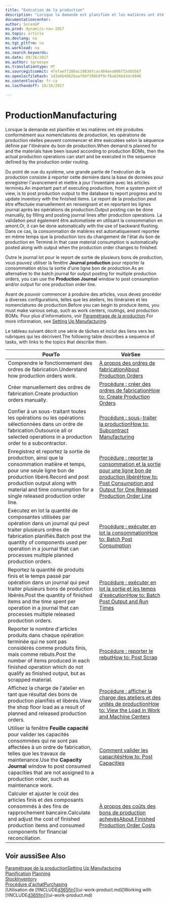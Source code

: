 ```yaml
---
title: "Exécution de la production"
description: "Lorsque la demande est planifiée et les matières ont été produites conformément aux nomenclatures de production, les opérations de production réelles peuvent commencer et être exécutées selon la séquence définie par l'itinéraire du bon de production."
documentationcenter: 
author: SorenGP
ms.prod: dynamics-nav-2017
ms.topic: article
ms.devlang: na
ms.tgt_pltfrm: na
ms.workload: na
ms.search.keywords: 
ms.date: 09/26/2017
ms.author: sgroespe
ms.translationtype: HT
ms.sourcegitcommit: 4fefaef7380ac10836fcac404eea006f55d8556f
ms.openlocfilehash: 1d3e6b49626aaf60f398b9f9cf8a656bd3dc4946
ms.contentlocale: fr-ca
ms.lasthandoff: 10/16/2017

---
```

# <a name="manufacturing"></a><span data-ttu-id="cbaa5-103">Production</span><span class="sxs-lookup"><span data-stu-id="cbaa5-103">Manufacturing</span></span>
<span data-ttu-id="cbaa5-104">Lorsque la demande est planifiée et les matières ont été produites conformément aux nomenclatures de production, les opérations de production réelles peuvent commencer et être exécutées selon la séquence définie par l'itinéraire du bon de production.</span><span class="sxs-lookup"><span data-stu-id="cbaa5-104">When demand is planned for and the materials have been issued according to production BOMs, then the actual production operations can start and be executed in the sequence defined by the production order routing.</span></span>  

<span data-ttu-id="cbaa5-105">Du point de vue du système, une grande partie de l'exécution de la production consiste à reporter cette dernière dans la base de données pour enregistrer l'avancement et mettre à jour l'inventaire avec les articles terminés.</span><span class="sxs-lookup"><span data-stu-id="cbaa5-105">An important part of executing production, from a system point of view, is to post production output to the database to report progress and to update inventory with the finished items.</span></span> <span data-ttu-id="cbaa5-106">Le report de la production peut être effectuée manuellement en renseignant et en reportant les lignes journal après les opérations de production.</span><span class="sxs-lookup"><span data-stu-id="cbaa5-106">Output posting can be done manually, by filling and posting journal lines after production operations.</span></span> <span data-ttu-id="cbaa5-107">La validation peut également être automatisée en utilisant la consommation en amont.</span><span class="sxs-lookup"><span data-stu-id="cbaa5-107">Or, it can be done automatically with the use of backward flushing.</span></span> <span data-ttu-id="cbaa5-108">Dans ce cas, la consommation de matières est automatiquement reportée en même temps que la production lors du changement de l'état du bon de production en Terminé.</span><span class="sxs-lookup"><span data-stu-id="cbaa5-108">In that case material consumption is automatically posted along with output when the production order changes to finished.</span></span>  

<span data-ttu-id="cbaa5-109">Outre le journal lot pour le report de sortie de plusieurs bons de production, vous pouvez utiliser la fenêtre **Journal production** pour reporter la consommation et/ou la sortie d'une ligne bon de production.</span><span class="sxs-lookup"><span data-stu-id="cbaa5-109">As an alternative to the batch journal for output posting for multiple production orders, you can use the **Production Journal** window to post consumption and/or output for one production order line.</span></span>

<span data-ttu-id="cbaa5-110">Avant de pouvoir commencer à produire des articles, vous devez procéder à diverses configurations, telles que les ateliers, les itinéraires et les nomenclatures de production.</span><span class="sxs-lookup"><span data-stu-id="cbaa5-110">Before you can begin to produce items, you must make various setup, such as work centers, routings, and production BOMs.</span></span> <span data-ttu-id="cbaa5-111">Pour plus d'informations, voir [Paramétrage de la production](production-configure-production-processes.md).</span><span class="sxs-lookup"><span data-stu-id="cbaa5-111">For more information, see [Setting Up Manufacturing](production-configure-production-processes.md).</span></span>

<span data-ttu-id="cbaa5-112">Le tableau suivant décrit une série de tâches et inclut des liens vers les rubriques qui les décrivent.</span><span class="sxs-lookup"><span data-stu-id="cbaa5-112">The following table describes a sequence of tasks, with links to the topics that describe them.</span></span>   

|<span data-ttu-id="cbaa5-113">**Pour**</span><span class="sxs-lookup"><span data-stu-id="cbaa5-113">**To**</span></span>|<span data-ttu-id="cbaa5-114">**Voir**</span><span class="sxs-lookup"><span data-stu-id="cbaa5-114">**See**</span></span>|  
|------------|-------------|  
|<span data-ttu-id="cbaa5-115">Comprendre le fonctionnement des ordres de fabrication.</span><span class="sxs-lookup"><span data-stu-id="cbaa5-115">Understand how production orders work.</span></span>|[<span data-ttu-id="cbaa5-116">À propos des ordres de fabrication</span><span class="sxs-lookup"><span data-stu-id="cbaa5-116">About Production Orders</span></span>](production-about-production-orders.md)|
|<span data-ttu-id="cbaa5-117">Créer manuellement des ordres de fabrication.</span><span class="sxs-lookup"><span data-stu-id="cbaa5-117">Create production orders manually.</span></span>|[<span data-ttu-id="cbaa5-118">Procédure : créer des ordres de fabrication</span><span class="sxs-lookup"><span data-stu-id="cbaa5-118">How to: Create Production Orders</span></span>](production-how-to-create-production-orders.md)|
|<span data-ttu-id="cbaa5-119">Confier à un sous-traitant toutes les opérations ou les opérations sélectionnées dans un ordre de fabrication.</span><span class="sxs-lookup"><span data-stu-id="cbaa5-119">Outsource all or selected operations in a production order to a subcontractor.</span></span>|[<span data-ttu-id="cbaa5-120">Procédure : sous-traiter la production</span><span class="sxs-lookup"><span data-stu-id="cbaa5-120">How to: Subcontract Manufacturing</span></span>](production-how-to-subcontract-manufacturing.md)|
|<span data-ttu-id="cbaa5-121">Enregistrez et reportez la sortie de production, ainsi que la consommation matière et temps, pour une seule ligne bon de production libéré.</span><span class="sxs-lookup"><span data-stu-id="cbaa5-121">Record and post production output along with material and time consumption for a single released production order line.</span></span>|[<span data-ttu-id="cbaa5-122">Procédure : reporter la consommation et la sortie pour une ligne bon de production libéré</span><span class="sxs-lookup"><span data-stu-id="cbaa5-122">How to: Post Consumption and Output for One Released Production Order Line</span></span>](production-how-to-register-consumption-and-output.md)|  
|<span data-ttu-id="cbaa5-123">Exécutez en lot la quantité de composantes utilisées par opération dans un journal qui peut traiter plusieurs ordres de fabrication planifiés.</span><span class="sxs-lookup"><span data-stu-id="cbaa5-123">Batch post the quantity of components used per operation in a journal that can processes multiple planned production orders.</span></span>|[<span data-ttu-id="cbaa5-124">Procédure : exécuter en lot la consommation</span><span class="sxs-lookup"><span data-stu-id="cbaa5-124">How to: Batch Post Consumption</span></span>](production-how-to-post-consumption.md)|
|<span data-ttu-id="cbaa5-125">Reportez la quantité de produits finis et le temps passé par opération dans un journal qui peut traiter plusieurs bons de production libérés.</span><span class="sxs-lookup"><span data-stu-id="cbaa5-125">Post the quantity of finished items and the time spent per operation in a journal that can processes multiple released production orders.</span></span>|[<span data-ttu-id="cbaa5-126">Procédure : exécuter en lot la sortie et les temps d'exécution</span><span class="sxs-lookup"><span data-stu-id="cbaa5-126">How to: Batch Post Output and Run Times</span></span>](production-how-to-post-output-quantity.md)|  
|<span data-ttu-id="cbaa5-127">Reporter le nombre d'articles produits dans chaque opération terminée qui ne sont pas considérés comme produits finis, mais comme rebuts.</span><span class="sxs-lookup"><span data-stu-id="cbaa5-127">Post the number of items produced in each finished operation which do not qualify as finished output, but as scrapped material.</span></span>|[<span data-ttu-id="cbaa5-128">Procédure : reporter le rebut</span><span class="sxs-lookup"><span data-stu-id="cbaa5-128">How to: Post Scrap</span></span>](production-how-to-post-scrap.md)|
|<span data-ttu-id="cbaa5-129">Affichez la charge de l'atelier en tant que résultat des bons de production planifiés et libérés.</span><span class="sxs-lookup"><span data-stu-id="cbaa5-129">View the shop floor load as a result of planned and released production orders.</span></span>|[<span data-ttu-id="cbaa5-130">Procédure : afficher la charge des ateliers et des unités de production</span><span class="sxs-lookup"><span data-stu-id="cbaa5-130">How to: View the Load in Work and Machine Centers</span></span>](production-how-to-view-the-load-on-work-centers.md)|      
|<span data-ttu-id="cbaa5-131">Utiliser la fenêtre **Feuille capacité** pour valider les capacités consommées qui ne sont pas affectées à un ordre de fabrication, telles que les travaux de maintenance.</span><span class="sxs-lookup"><span data-stu-id="cbaa5-131">Use the **Capacity Journal** window to post consumed capacities that are not assigned to a production order, such as maintenance work.</span></span>|[<span data-ttu-id="cbaa5-132">Comment valider les capacités</span><span class="sxs-lookup"><span data-stu-id="cbaa5-132">How to: Post Capacities</span></span>](production-how-to-post-capacities.md)|  
|<span data-ttu-id="cbaa5-133">Calculer et ajuster le coût des articles finis et des composants consommés à des fins de rapprochement bancaire.</span><span class="sxs-lookup"><span data-stu-id="cbaa5-133">Calculate and adjust the cost of finished production items and consumed components for financial reconciliation.</span></span>|[<span data-ttu-id="cbaa5-134">À propos des coûts des bons de production achevés</span><span class="sxs-lookup"><span data-stu-id="cbaa5-134">About Finished Production Order Costs</span></span>](finance-about-finished-production-order-costs.md)|  

## <a name="see-also"></a><span data-ttu-id="cbaa5-135">Voir aussi</span><span class="sxs-lookup"><span data-stu-id="cbaa5-135">See Also</span></span>  
[<span data-ttu-id="cbaa5-136">Paramétrage de la production</span><span class="sxs-lookup"><span data-stu-id="cbaa5-136">Setting Up Manufacturing</span></span>](production-configure-production-processes.md)  
<span data-ttu-id="cbaa5-137">[Planification](production-planning.md)    </span><span class="sxs-lookup"><span data-stu-id="cbaa5-137">[Planning](production-planning.md)    </span></span>  
[<span data-ttu-id="cbaa5-138">Stock</span><span class="sxs-lookup"><span data-stu-id="cbaa5-138">Inventory</span></span>](inventory-manage-inventory.md)  
[<span data-ttu-id="cbaa5-139">Procédure d'achat</span><span class="sxs-lookup"><span data-stu-id="cbaa5-139">Purchasing</span></span>](purchasing-manage-purchasing.md)  
<span data-ttu-id="cbaa5-140">[Utilisation de [!INCLUDE[d365fin](includes/d365fin_md.md)]](ui-work-product.md)</span><span class="sxs-lookup"><span data-stu-id="cbaa5-140">[Working with [!INCLUDE[d365fin](includes/d365fin_md.md)]](ui-work-product.md)</span></span>

